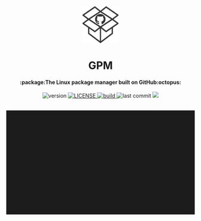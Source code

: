 <p align="center"><img src="https://github.com/cbrnrd/gpm/raw/master/img/logo-transparent.png" alt="gpm" width="100" height="100"></p>

<h1 align="center">GPM</h1>

<div align="center">
  <strong>:package:The Linux package manager built on GitHub:octopus:</strong>
</div>

<br />

<div align="center">
  <!-- Version -->
  <img src="https://img.shields.io/badge/version-0.1.0-brightgreen.svg?style=flat-square" alt="version">

  <!-- License -->
  <a href="https://marktext.github.io/website">
    <img src="https://img.shields.io/badge/license-MIT-brightgreen.svg?style=flat-square" alt="LICENSE">
  </a>
  
  <!-- Build Status -->
  <a href="https://marktext.github.io/website">
    <img src="https://img.shields.io/travis/cbrnrd/gpm.svg?style=flat-square" alt="build">
  </a>
  
  <!-- Last Commit -->
  <img src="https://img.shields.io/github/last-commit/cbrnrd/gpm.svg?style=flat-square" alt="last commit">
  <img src="https://img.shields.io/github/languages/code-size/badges/shields.svg?color=bright-green&style=flat-square">
</div>

<br />

![](https://github.com/cbrnrd/gpm/raw/master/img/demo.svg)
